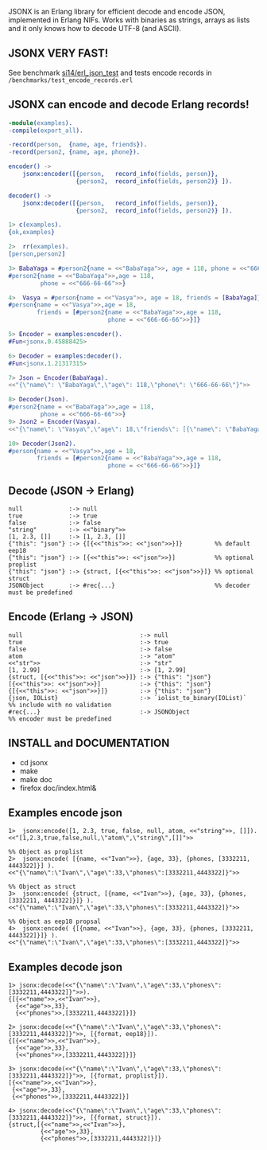 
JSONX is an Erlang library for efficient decode and encode JSON, implemented in Erlang NIFs.
Works with binaries as strings, arrays as lists and it only knows how to decode UTF-8 (and ASCII).

JSONX VERY FAST!
----------------

See benchmark [si14/erl_json_test](https://github.com/si14/erl_json_test) and tests encode records in `/benchmarks/test_encode_records.erl`

JSONX can encode and decode Erlang records!
-------------------------------------------

```erlang
-module(examples).
-compile(export_all).

-record(person,  {name, age, friends}).
-record(person2, {name, age, phone}).

encoder() ->
    jsonx:encoder([{person,   record_info(fields, person)},
                   {person2,  record_info(fields, person2)} ]).

decoder() ->
    jsonx:decoder([{person,   record_info(fields, person)},
                   {person2,  record_info(fields, person2)} ]).
```

```erlang
1> c(examples).
{ok,examples}

2>  rr(examples).
[person,person2]

3> BabaYaga = #person2{name = <<"BabaYaga">>, age = 118, phone = <<"666-66-66">>}.
#person2{name = <<"BabaYaga">>,age = 118,
         phone = <<"666-66-66">>}

4>  Vasya = #person{name = <<"Vasya">>, age = 18, friends = [BabaYaga]}.
#person{name = <<"Vasya">>,age = 18,
        friends = [#person2{name = <<"BabaYaga">>,age = 118,
                            phone = <<"666-66-66">>}]}

5> Encoder = examples:encoder().
#Fun<jsonx.0.45888425>

6> Decoder = examples:decoder().
#Fun<jsonx.1.21317315>

7> Json = Encoder(BabaYaga).
<<"{\"name\": \"BabaYaga\",\"age\": 118,\"phone\": \"666-66-66\"}">>

8> Decoder(Json).
#person2{name = <<"BabaYaga">>,age = 118,
         phone = <<"666-66-66">>}
9> Json2 = Encoder(Vasya).
<<"{\"name\": \"Vasya\",\"age\": 18,\"friends\": [{\"name\": \"BabaYaga\",\"age\": 118,\"phone\": \"666-66-66\"}]}">>

10> Decoder(Json2).
#person{name = <<"Vasya">>,age = 18,
        friends = [#person2{name = <<"BabaYaga">>,age = 118,
                            phone = <<"666-66-66">>}]}
```


Decode (JSON -> Erlang)
----------------------

    null             :-> null
    true             :-> true
    false            :-> false
    "string"         :-> <<"binary">>
    [1, 2.3, []]     :-> [1, 2.3, []]
    {"this": "json"} :-> {[{<<"this">>: <<"json">>}]}         %% default eep18
    {"this": "json"} :-> [{<<"this">>: <<"json">>}]           %% optional proplist
    {"this": "json"} :-> {struct, [{<<"this">>: <<"json">>}]} %% optional struct
    JSONObject       :-> #rec{...}                            %% decoder must be predefined

Encode (Erlang -> JSON)
-----------------------

    null                                 :-> null
    true                                 :-> true
    false                                :-> false
    atom                                 :-> "atom"
    <<"str">>                            :-> "str"
    [1, 2.99]                            :-> [1, 2.99]
    {struct, [{<<"this">>: <<"json">>}]} :-> {"this": "json"}
    [{<<"this">>: <<"json">>}]           :-> {"this": "json"}
    {[{<<"this">>: <<"json">>}]}         :-> {"this": "json"}
    {json, IOList}                       :-> `iolist_to_binary(IOList)`  %% include with no validation
    #rec{...}                            :-> JSONObject                  %% encoder must be predefined

INSTALL and DOCUMENTATION
-------------------------

* cd jsonx
* make
* make doc
* firefox doc/index.html&

Examples encode json
--------------------

~~~~~
1>  jsonx:encode([1, 2.3, true, false, null, atom, <<"string">>, []]).
<<"[1,2.3,true,false,null,\"atom\",\"string\",[]]">>

%% Object as proplist
2>  jsonx:encode( [{name, <<"Ivan">>}, {age, 33}, {phones, [3332211, 4443322]}] ).
<<"{\"name\":\"Ivan\",\"age\":33,\"phones\":[3332211,4443322]}">>

%% Object as struct
3>  jsonx:encode( {struct, [{name, <<"Ivan">>}, {age, 33}, {phones, [3332211, 4443322]}]} ).
<<"{\"name\":\"Ivan\",\"age\":33,\"phones\":[3332211,4443322]}">>

%% Object as eep18 propsal
4>  jsonx:encode( {[{name, <<"Ivan">>}, {age, 33}, {phones, [3332211, 4443322]}]} ).
<<"{\"name\":\"Ivan\",\"age\":33,\"phones\":[3332211,4443322]}">>
~~~~~

Examples decode json
--------------------

~~~~~
1> jsonx:decode(<<"{\"name\":\"Ivan\",\"age\":33,\"phones\":[3332211,4443322]}">>).
{[{<<"name">>,<<"Ivan">>},
  {<<"age">>,33},
  {<<"phones">>,[3332211,4443322]}]}

2> jsonx:decode(<<"{\"name\":\"Ivan\",\"age\":33,\"phones\":[3332211,4443322]}">>, [{format, eep18}]).
{[{<<"name">>,<<"Ivan">>},
  {<<"age">>,33},
  {<<"phones">>,[3332211,4443322]}]}

3> jsonx:decode(<<"{\"name\":\"Ivan\",\"age\":33,\"phones\":[3332211,4443322]}">>, [{format, proplist}]).
[{<<"name">>,<<"Ivan">>},
 {<<"age">>,33},
 {<<"phones">>,[3332211,4443322]}]

4> jsonx:decode(<<"{\"name\":\"Ivan\",\"age\":33,\"phones\":[3332211,4443322]}">>, [{format, struct}]). 
{struct,[{<<"name">>,<<"Ivan">>},
         {<<"age">>,33},
         {<<"phones">>,[3332211,4443322]}]}
~~~~~
